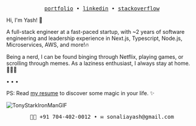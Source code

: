 <p align="center">
  <samp>
<!--     <a href="https://docs.google.com/document/d/1tlF579BJ-1orBawwig7kHkgoyvqzgvFix_B0W1duP8Q/edit?usp=sharing">resume</a> • -->
    <a href="https://sonaliayash.in">portfolio</a> •
    <a href="https://www.linkedin.com/in/yash-sonalia">linkedin</a> •
    <a href="https://stackoverflow.com/users/14563463/yash-sonalia">stackoverflow</a>
  </samp>
</p>


Hi, I'm Yash! 👋

A full-stack engineer at a fast-paced startup, with ~2 years of software engineering and leadership experience in Next.js, Typescript, Node.js, Microservices, AWS, and more!🔥


Being a nerd, I can be found binging through Netflix, playing games, or scrolling through memes. As a laziness enthusiast, I always stay at home.💆🏼‍♂️


• • •


PS: Read <a href="https://docs.google.com/document/d/1tlF579BJ-1orBawwig7kHkgoyvqzgvFix_B0W1duP8Q/edit?usp=sharing">my resume</a> to discover some magic in your life. ✨

![TonyStarkIronManGIF](https://github.com/mr-sonalia/mr-sonalia/assets/53109900/f5084a9c-ee4d-4021-8d75-6d1e468803a4)

<p align="center">
  <samp>🤙🏼 +91 704-402-0012 • ✉️ sonaliayash@gmail.com</samp>
</p>

